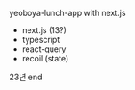 yeoboya-lunch-app with next.js

- next.js (13?)
- typescript
- react-query
- recoil (state)

23년 end
